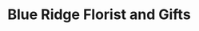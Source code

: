 ---
title: "Blue Ridge Florist and Gifts"
url: /floyd/blue-ridge-florist-and-gifts/
shop: florist
---